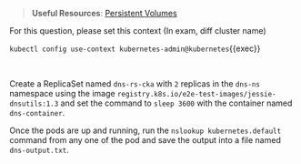 
> <strong>Useful Resources</strong>: [Persistent Volumes](https://kubernetes.io/docs/concepts/storage/persistent-volumes/)

For this question, please set this context (In exam, diff cluster name)

`kubectl config use-context kubernetes-admin@kubernetes`{{exec}}

<br>



Create a ReplicaSet named `dns-rs-cka` with `2` replicas in the `dns-ns` namespace using the image `registry.k8s.io/e2e-test-images/jessie-dnsutils:1.3` and set the command to `sleep 3600` with the container named `dns-container`.

Once the pods are up and running, run the `nslookup kubernetes.default` command from any one of the pod and save the output into a file named `dns-output.txt`.